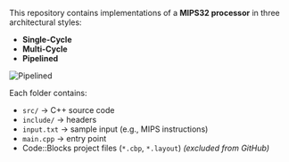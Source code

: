 This repository contains implementations of a **MIPS32 processor** in three architectural styles:
-  **Single-Cycle**
-  **Multi-Cycle**
-  **Pipelined**

![Pipelined](assets/Pipelined.png)


Each folder contains:
- `src/` → C++ source code
- `include/` → headers
- `input.txt` → sample input (e.g., MIPS instructions)
- `main.cpp` → entry point
- Code::Blocks project files (`*.cbp`, `*.layout`) *(excluded from GitHub)*

